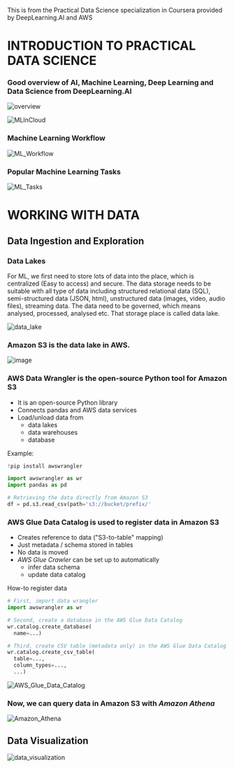 This is from the Practical Data Science specialization in Coursera provided by DeepLearning.AI and AWS

# INTRODUCTION TO PRACTICAL DATA SCIENCE

### Good overview of AI, Machine Learning, Deep Learning and Data Science from DeepLearning.AI

![overview](https://user-images.githubusercontent.com/79841341/128628651-1a245620-a219-43d9-b31d-fe3c80570902.png)

![MLInCloud](https://user-images.githubusercontent.com/79841341/128628702-6d8daf5e-bd7a-4ca8-a1e8-87be1462a88d.png)

### Machine Learning Workflow
![ML_Workflow](https://user-images.githubusercontent.com/79841341/128628732-85141321-4b72-4e4f-91d3-92ce50f50532.png)

### Popular Machine Learning Tasks
![ML_Tasks](https://user-images.githubusercontent.com/79841341/128628797-0a0e9394-efaf-488c-b204-269017b8d98f.png)

# WORKING WITH DATA

## Data Ingestion and Exploration

### Data Lakes
For ML, we first need to store lots of data into the place, which is centralized (Easy to access) and secure. The data storage needs to be suitable with all type of data including structured relational data (SQL), semi-structured data (JSON, html), unstructured data (images, video, audio files), streaming data. The data need to be governed, which means analysed, processed, analysed etc. That storage place is called data lake.

![data_lake](https://user-images.githubusercontent.com/79841341/128629012-8a859c7d-185a-4a82-bbcb-eadf5d81c88f.png)

### Amazon S3 is the data lake in AWS.
![image](https://user-images.githubusercontent.com/79841341/128629061-956fd499-5bf9-40ee-b1b2-7a835ef1dfc4.png)

### AWS Data Wrangler is the open-source Python tool for Amazon S3
- It is an open-source Python library
- Connects pandas and AWS data services
- Load/unload data from
  - data lakes
  - data warehouses
  - database

Example:
```Python
!pip install awswrangler

import awswrangler as wr
import pandas as pd

# Retrieving the data directly from Amazon S3
df = pd.s3.read_csv(path='s3://bucket/prefix/'
```
### AWS Glue Data Catalog is used to register data in Amazon S3
- Creates reference to data ("S3-to-table" mapping)
- Just metadata / schema stored in tables
- No data is moved
- *AWS Glue Crawler* can be set up to automatically
  - infer data schema
  - update data catalog

How-to register data

```Python
# First, import data wrangler
import awswrangler as wr

# Second, create a database in the AWS Glue Data Catalog
wr.catalog.create_database(
  name=...)

# Third, create CSV table (metadata only) in the AWS Glue Data Catalog
wr.catalog.create_csv_table(
  table=...,
  column_types=...,
  ...)
```

![AWS_Glue_Data_Catalog](https://user-images.githubusercontent.com/79841341/128629479-e64d2007-4005-44af-b810-2646acda915b.png)

### Now, we can query data in Amazon S3 with *Amazon Athena*

![Amazon_Athena](https://user-images.githubusercontent.com/79841341/128631337-bf890128-253c-4270-889a-6e69cb3a2911.png)

## Data Visualization 
![data_visualization](https://user-images.githubusercontent.com/79841341/128631859-35087fc7-f649-4299-9bc0-bbd9aaea51a0.png)

